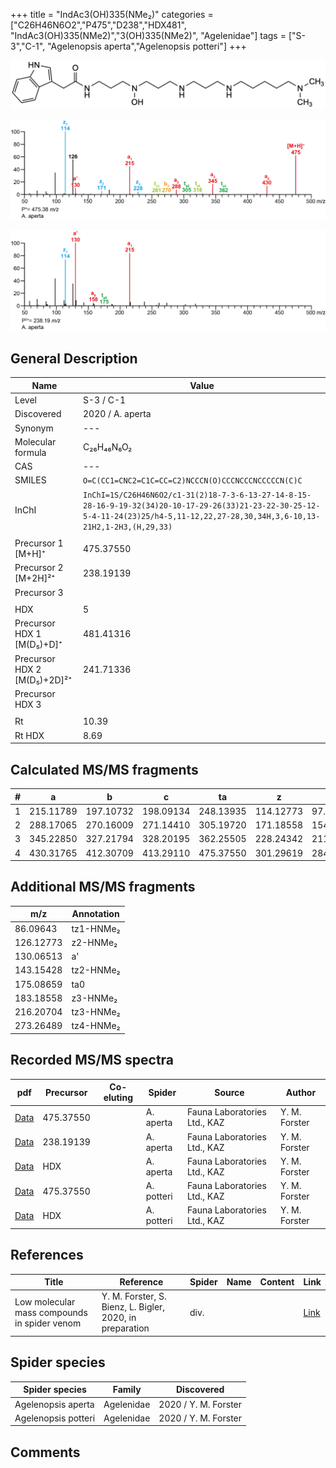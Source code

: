 +++
title = "IndAc3(OH)335(NMe₂)"
categories = ["C26H46N6O2","P475","D238","HDX481",
"IndAc3(OH)335(NMe2)","3(OH)335(NMe2)",
"Agelenidae"]
tags = ["S-3","C-1",
"Agelenopsis aperta","Agelenopsis potteri"]
+++

![](/img/IndAc3(OH)335(NMe2).png)

![](/img_MSMS/475_IndAc3(OH)335(NMe2)_Aa.png?classes=border)

![](/img_MSMS/475_IndAc3(OH)335(NMe2)_Aa_2.png?classes=border)

## General Description

| Name                        | Value            |
|-----------------------------|------------------|
| Level                       | S-3 / C-1               |
| Discovered                  | 2020 / A. aperta |
| Synonym                     | ---              |
| Molecular formula           | C₂₆H₄₆N₆O₂       |
| CAS                         | ---              |
| SMILES | `O=C(CC1=CNC2=C1C=CC=C2)NCCCN(O)CCCNCCCNCCCCCN(C)C`  |
| InChI  | `InChI=1S/C26H46N6O2/c1-31(2)18-7-3-6-13-27-14-8-15-28-16-9-19-32(34)20-10-17-29-26(33)21-23-22-30-25-12-5-4-11-24(23)25/h4-5,11-12,22,27-28,30,34H,3,6-10,13-21H2,1-2H3,(H,29,33)`  |
|                             |                  |
| Precursor 1 [M+H]⁺          | 475.37550        |
| Precursor 2 [M+2H]²⁺        | 238.19139        |
| Precursor 3                 |                  |
|                             |                  |
| HDX                         | 5                |
| Precursor HDX 1 [M(D₅)+D]⁺   | 481.41316        |
| Precursor HDX 2 [M(D₅)+2D]²⁺ | 241.71336        |
| Precursor HDX 3             |                  |
|                             |                  |
| Rt                          | 10.39            |
| Rt HDX                      | 8.69             |

## Calculated MS/MS fragments

| # | a         | b         | c         | ta        | z         | y         | tz        |
|---|-----------|-----------|-----------|-----------|-----------|-----------|-----------|
| 1 | 215.11789 | 197.10732 | 198.09134 | 248.13935 | 114.12773 | 97.10118 | 131.15428 |
| 2 | 288.17065 | 270.16009 | 271.14410 | 305.19720 | 171.18558 | 154.15903 | 188.21212 |
| 3 | 345.22850 | 327.21794 | 328.20195 | 362.25505 | 228.24342 | 211.21688 | 261.26489 |
| 4 | 430.31765 | 412.30709 | 413.29110 | 475.37550 | 301.29619 | 284.26964 | 318.32274 |

## Additional MS/MS fragments

| m/z       | Annotation |
|-----------|------------|
| 86.09643  | tz1-HNMe₂  |
| 126.12773 | z2-HNMe₂   |
| 130.06513 | a'         |
| 143.15428 | tz2-HNMe₂  |
| 175.08659 | ta0        |
| 183.18558 | z3-HNMe₂   |
| 216.20704 | tz3-HNMe₂  |
| 273.26489 | tz4-HNMe₂  |

## Recorded MS/MS spectra

| pdf                                                      | Precursor | Co-eluting | Spider    | Source                       | Author        |
|----------------------------------------------------------|-----------|------------|-----------|------------------------------|---------------|
| [Data](/pdf/A-aperta/475_IndAc3(OH)335(NMe2)_Aa.pdf)     | 475.37550 |            | A. aperta | Fauna Laboratories Ltd., KAZ | Y. M. Forster |
| [Data](/pdf/A-aperta/475_IndAc3(OH)335(NMe2)_Aa_2.pdf)   | 238.19139 |            | A. aperta | Fauna Laboratories Ltd., KAZ | Y. M. Forster |
| [Data](/pdf/A-aperta/475_IndAc3(OH)335(NMe2)_Aa_HDX.pdf) | HDX       |            | A. aperta | Fauna Laboratories Ltd., KAZ | Y. M. Forster |
| [Data](/pdf/A-potteri/475_IndAc3(OH)335(NMe2)_Ap.pdf) | 475.37550 |           | A. potteri | Fauna Laboratories Ltd., KAZ | Y. M. Forster |
| [Data](/pdf/A-potteri/475_IndAc3(OH)335(NMe2)_Ap_HDX.pdf) | HDX |           | A. potteri | Fauna Laboratories Ltd., KAZ | Y. M. Forster |

## References

| Title     | Reference   | Spider    | Name   | Content  | Link |
|-----------|-------------|-----------|--------|----------|-----|
| Low molecular mass compounds in spider venom      | Y. M. Forster, S. Bienz, L. Bigler, 2020, in preparation          | div.       |   |   | [Link](unknown) |

## Spider species

| Spider species     | Family     | Discovered           |
|--------------------|------------|----------------------|
| Agelenopsis aperta | Agelenidae | 2020 / Y. M. Forster |
| Agelenopsis potteri | Agelenidae | 2020 / Y. M. Forster |

## Comments